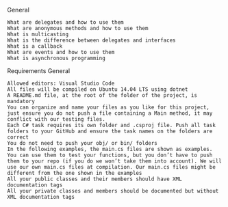 General

    What are delegates and how to use them
    What are anonymous methods and how to use them
    What is multicasting
    What is the difference between delegates and interfaces
    What is a callback
    What are events and how to use them
    What is asynchronous programming

Requirements
General

    Allowed editors: Visual Studio Code
    All files will be compiled on Ubuntu 14.04 LTS using dotnet
    A README.md file, at the root of the folder of the project, is mandatory
    You can organize and name your files as you like for this project, just ensure you do not push a file containing a Main method, it may conflict with our testing files.
    Each C# task requires its own folder and .csproj file. Push all task folders to your GitHub and ensure the task names on the folders are correct
    You do not need to push your obj/ or bin/ folders
    In the following examples, the main.cs files are shown as examples. You can use them to test your functions, but you don’t have to push them to your repo (if you do we won’t take them into account). We will use our own main.cs files at compilation. Our main.cs files might be different from the one shown in the examples
    All your public classes and their members should have XML documentation tags
    All your private classes and members should be documented but without XML documentation tags
